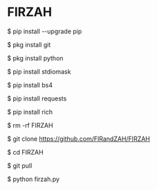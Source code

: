 # FIRZAH

$ pip install --upgrade pip

$ pkg install git

$ pkg install python

$ pip install stdiomask

$ pip install bs4

$ pip install requests

$ pip install rich

$ rm -rf FIRZAH

$ git clone https://github.com/FIRandZAH/FIRZAH

$ cd FIRZAH

$ git pull

$ python firzah.py
